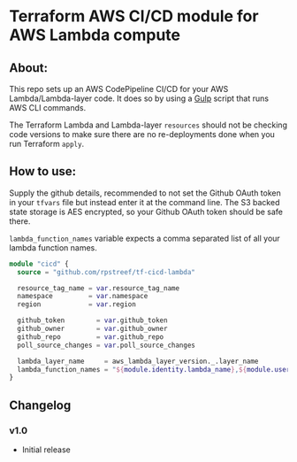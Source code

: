 # Terraform AWS CI/CD module for AWS Lambda compute

## About:

This repo sets up an AWS CodePipeline CI/CD for your AWS Lambda/Lambda-layer code. It does so by using a [Gulp](https://gulpjs.com/) script that runs AWS CLI commands.

The Terraform Lambda and Lambda-layer ``resources`` should not be checking code versions to make sure there are no re-deployments done when you run Terraform ``apply``.

## How to use:

Supply the github details, recommended to not set the Github OAuth token in your ``tfvars`` file but instead enter it at the command line. 
The S3 backed state storage is AES encrypted, so your Github OAuth token should be safe there.

``lambda_function_names`` variable expects a comma separated list of all your lambda function names.

```terraform
module "cicd" {
  source = "github.com/rpstreef/tf-cicd-lambda"

  resource_tag_name = var.resource_tag_name
  namespace         = var.namespace
  region            = var.region

  github_token        = var.github_token
  github_owner        = var.github_owner
  github_repo         = var.github_repo
  poll_source_changes = var.poll_source_changes

  lambda_layer_name     = aws_lambda_layer_version._.layer_name
  lambda_function_names = "${module.identity.lambda_name},${module.user.lambda_names}"
}
```

## Changelog

### v1.0
 - Initial release